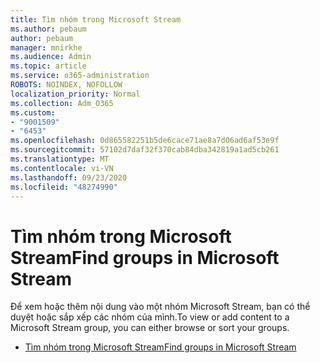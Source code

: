 ```yaml
---
title: Tìm nhóm trong Microsoft Stream
ms.author: pebaum
author: pebaum
manager: mnirkhe
ms.audience: Admin
ms.topic: article
ms.service: o365-administration
ROBOTS: NOINDEX, NOFOLLOW
localization_priority: Normal
ms.collection: Adm_O365
ms.custom:
- "9001509"
- "6453"
ms.openlocfilehash: 0d865582251b5de6cace71ae8a7d06ad6af53e9f
ms.sourcegitcommit: 57102d7daf32f370cab84dba342819a1ad5cb261
ms.translationtype: MT
ms.contentlocale: vi-VN
ms.lasthandoff: 09/23/2020
ms.locfileid: "48274990"
---
```

# <a name="find-groups-in-microsoft-stream"></a><span data-ttu-id="26b15-102">Tìm nhóm trong Microsoft Stream</span><span class="sxs-lookup"><span data-stu-id="26b15-102">Find groups in Microsoft Stream</span></span>

<span data-ttu-id="26b15-103">Để xem hoặc thêm nội dung vào một nhóm Microsoft Stream, bạn có thể duyệt hoặc sắp xếp các nhóm của mình.</span><span class="sxs-lookup"><span data-stu-id="26b15-103">To view or add content to a Microsoft Stream group, you can either browse or sort your groups.</span></span>  

- [<span data-ttu-id="26b15-104">Tìm nhóm trong Microsoft Stream</span><span class="sxs-lookup"><span data-stu-id="26b15-104">Find groups in Microsoft Stream</span></span>](https://docs.microsoft.com/stream/portal-browse-filter-groups)
